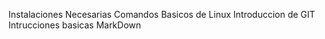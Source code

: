 Instalaciones  Necesarias
Comandos Basicos de Linux
Introduccion de GIT
Intrucciones basicas MarkDown
